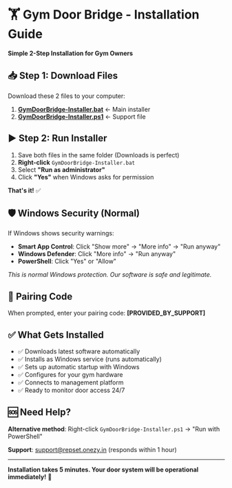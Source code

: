 # 🏋️ Gym Door Bridge - Installation Guide

**Simple 2-Step Installation for Gym Owners**

## 📥 Step 1: Download Files

Download these 2 files to your computer:

1. **[GymDoorBridge-Installer.bat](https://github.com/MAnishSingh13275/repset_bridge/releases/latest/download/GymDoorBridge-Installer.bat)** ← Main installer
2. **[GymDoorBridge-Installer.ps1](https://github.com/MAnishSingh13275/repset_bridge/releases/latest/download/GymDoorBridge-Installer.ps1)** ← Support file

## ▶️ Step 2: Run Installer

1. Save both files in the same folder (Downloads is perfect)
2. **Right-click** `GymDoorBridge-Installer.bat`
3. Select **"Run as administrator"**
4. Click **"Yes"** when Windows asks for permission

**That's it!** ✅

## 🛡️ Windows Security (Normal)

If Windows shows security warnings:
- **Smart App Control**: Click "Show more" → "More info" → "Run anyway"
- **Windows Defender**: Click "More info" → "Run anyway"
- **PowerShell**: Click "Yes" or "Allow"

*This is normal Windows protection. Our software is safe and legitimate.*

## 🔑 Pairing Code

When prompted, enter your pairing code: **[PROVIDED_BY_SUPPORT]**

## ✅ What Gets Installed

- ✅ Downloads latest software automatically
- ✅ Installs as Windows service (runs automatically)
- ✅ Sets up automatic startup with Windows
- ✅ Configures for your gym hardware
- ✅ Connects to management platform
- ✅ Ready to monitor door access 24/7

## 🆘 Need Help?

**Alternative method**: Right-click `GymDoorBridge-Installer.ps1` → "Run with PowerShell"

**Support**: support@repset.onezy.in (responds within 1 hour)

---

**Installation takes 5 minutes. Your door system will be operational immediately!** 🚀